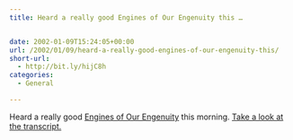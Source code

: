 ```yaml
---
title: Heard a really good Engines of Our Engenuity this …


date: 2002-01-09T15:24:05+00:00
url: /2002/01/09/heard-a-really-good-engines-of-our-engenuity-this/
short-url:
  - http://bit.ly/hijC8h
categories:
  - General

---
```

Heard a really good <a href="http://www.uh.edu/engines/engines.htm">Engines of Our Engenuity</a> this morning. <a href="http://www.uh.edu/engines/epi1667.htm">Take a look at the transcript.</a>
